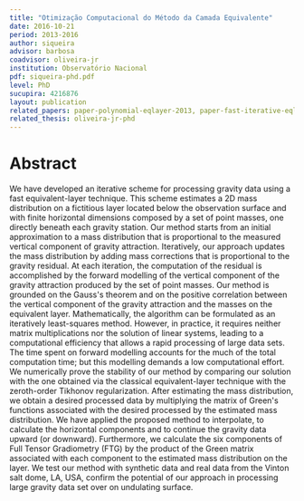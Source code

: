 ```yaml
---
title: "Otimização Computacional do Método da Camada Equivalente"
date: 2016-10-21
period: 2013-2016
author: siqueira
advisor: barbosa
coadvisor: oliveira-jr
institution: Observatório Nacional
pdf: siqueira-phd.pdf
level: PhD
sucupira: 4216876
layout: publication
related_papers: paper-polynomial-eqlayer-2013, paper-fast-iterative-eqlayer-grav-2017
related_thesis: oliveira-jr-phd
---
```



# Abstract

We have developed an iterative scheme for processing gravity data using a fast
equivalent-layer technique. This scheme estimates a 2D mass distribution on a
fictitious layer located below the observation surface and with finite horizontal
dimensions composed by a set of point masses, one directly beneath each gravity
station. Our method starts from an initial approximation to a mass distribution
that is proportional to the measured vertical component of gravity attraction.
Iteratively, our approach updates the mass distribution by adding mass corrections
that is proportional to the gravity residual. At each iteration, the computation
of the residual is accomplished by the forward modelling of the vertical component
of the gravity attraction produced by the set of point masses. Our method is
grounded on the Gauss's theorem and on the positive correlation between the
vertical component of the gravity attraction and the masses on the equivalent
layer. Mathematically, the algorithm can be formulated as an iteratively
least-squares method. However, in practice, it requires neither matrix
multiplications nor the solution of linear systems, leading to a computational
efficiency that allows a rapid processing of large data sets. The time spent
on forward modelling accounts for the much of the total computation time; but
this modelling demands a low computational effort. We numerically prove the
stability of our method by comparing our solution with the one obtained via
the classical equivalent-layer technique with the zeroth-order Tikhonov
regularization. After estimating the mass distribution, we obtain a desired
processed data by multiplying the matrix of Green's functions associated with
the desired processed by the estimated mass distribution. We have applied
the proposed method to interpolate, to calculate the horizontal components
and to continue the gravity data upward (or downward). Furthermore, we
calculate the six components of Full Tensor Gradiometry (FTG) by the product
of the Green matrix associated with each component to the estimated mass
distribution on the layer. We test our method with synthetic data and real
data from the Vinton salt dome, LA, USA, confirm the potential of our
approach in processing large gravity data set over on undulating surface.
